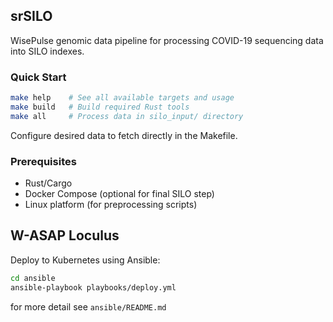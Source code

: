 ## srSILO

WisePulse genomic data pipeline for processing COVID-19 sequencing data into SILO indexes.

### Quick Start

```bash
make help    # See all available targets and usage
make build   # Build required Rust tools
make all     # Process data in silo_input/ directory
```

Configure desired data to fetch directly in the Makefile.

### Prerequisites
- Rust/Cargo
- Docker Compose (optional for final SILO step)
- Linux platform (for preprocessing scripts)

## W-ASAP Loculus

Deploy to Kubernetes using Ansible:

```bash
cd ansible
ansible-playbook playbooks/deploy.yml
```

for more detail see `ansible/README.md`
